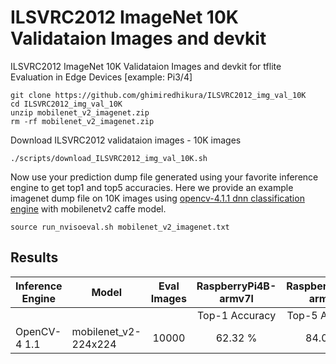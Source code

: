 # ILSVRC2012 ImageNet 10K Validataion Images and devkit

ILSVRC2012 ImageNet 10K Validataion Images and devkit for tflite Evaluation in Edge Devices [example: Pi3/4]  
  
```
git clone https://github.com/ghimiredhikura/ILSVRC2012_img_val_10K
cd ILSVRC2012_img_val_10K
unzip mobilenet_v2_imagenet.zip
rm -rf mobilenet_v2_imagenet.zip
```

Download ILSVRC2012 validataion images - 10K images 
```
./scripts/download_ILSVRC2012_img_val_10K.sh
```

Now use your prediction dump file generated using your favorite inference engine to get top1 and top5 accuracies. Here we provide an example imagenet dump file on 10K images using [opencv-4.1.1 dnn classification engine](https://gitlab.com/bonseyes/misc/devplatform-rasberrypi3/blob/master/benchmark/frameworks/opencv-4/benchmark/benchmark-nviso/benchmark_imagenet_eval.cpp) with mobilenetv2 caffe model. 
```
source run_nvisoeval.sh mobilenet_v2_imagenet.txt
```

## **Results**

| **Inference Engine**| **Model**  	  | **Eval Images** |  **RaspberryPi4B-armv7l**| **RaspberryPi4B-armv7l** | **RaspberryPi4B-aarch64**  | **RaspberryPi4B-aarch64** |
|------------  | ------------- | :---------: | :---------:   | :---------: |:---------: |:---------: |
|      	              |               |    | Top-1 Accuracy | Top-5 Accuracy | Top-1 Accuracy | Top-5 Accuracy| 
| OpenCV-4 1.1    | mobilenet_v2-224x224| 10000 |   62.32 %   | 84.04 %       |               |              |